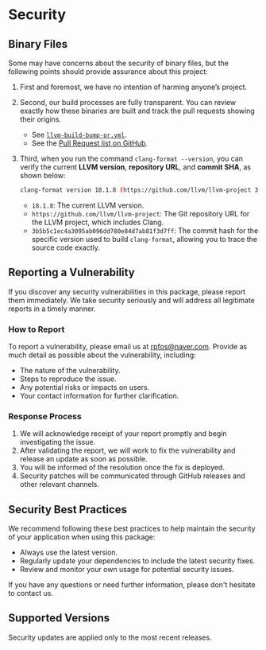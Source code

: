 # Security

## Binary Files

Some may have concerns about the security of binary files, but the following points should provide assurance about this project:

1. First and foremost, we have no intention of harming anyone’s project.

1. Second, our build processes are fully transparent. You can review exactly how these binaries are built and track the pull requests showing their origins.

    - See [`llvm-build-bump-pr.yml`](https://github.com/lumirlumir/npm-clang-format-node/blob/main/.github/workflows/llvm-build-bump-pr.yml).
    - See the [Pull Request list on GitHub](https://github.com/lumirlumir/npm-clang-format-node/pulls?q=is%3Apr+is%3Aclosed+llvm+build%28deps%29%3A+bump+LLVM).

1. Third, when you run the command `clang-format --version`, you can verify the current **LLVM version**, **repository URL**, and **commit SHA**, as shown below:

    ```bash
    clang-format version 18.1.8 (https://github.com/llvm/llvm-project 3b5b5c1ec4a3095ab096dd780e84d7ab81f3d7ff)
    ```

    - `18.1.8`: The current LLVM version.
    - `https://github.com/llvm/llvm-project`: The Git repository URL for the LLVM project, which includes Clang.
    - `3b5b5c1ec4a3095ab096dd780e84d7ab81f3d7ff`: The commit hash for the specific version used to build `clang-format`, allowing you to trace the source code exactly.

## Reporting a Vulnerability

If you discover any security vulnerabilities in this package, please report them immediately. We take security seriously and will address all legitimate reports in a timely manner.

### How to Report

To report a vulnerability, please email us at <rpfos@naver.com>. Provide as much detail as possible about the vulnerability, including:

- The nature of the vulnerability.
- Steps to reproduce the issue.
- Any potential risks or impacts on users.
- Your contact information for further clarification.

### Response Process

1. We will acknowledge receipt of your report promptly and begin investigating the issue.
1. After validating the report, we will work to fix the vulnerability and release an update as soon as possible.
1. You will be informed of the resolution once the fix is deployed.
1. Security patches will be communicated through GitHub releases and other relevant channels.

## Security Best Practices

We recommend following these best practices to help maintain the security of your application when using this package:

- Always use the latest version.
- Regularly update your dependencies to include the latest security fixes.
- Review and monitor your own usage for potential security issues.

If you have any questions or need further information, please don't hesitate to contact us.

## Supported Versions

Security updates are applied only to the most recent releases.
